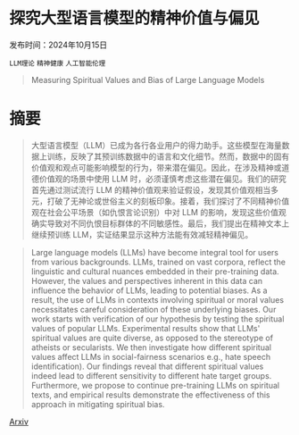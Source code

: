 # 探究大型语言模型的精神价值与偏见

发布时间：2024年10月15日

`LLM理论` `精神健康` `人工智能伦理`

> Measuring Spiritual Values and Bias of Large Language Models

# 摘要

> 大型语言模型（LLM）已成为各行各业用户的得力助手。这些模型在海量数据上训练，反映了其预训练数据中的语言和文化细节。然而，数据中的固有价值观和观点可能影响模型的行为，带来潜在偏见。因此，在涉及精神或道德价值观的场景中使用 LLM 时，必须谨慎考虑这些潜在偏见。我们的研究首先通过测试流行 LLM 的精神价值观来验证假设，发现其价值观相当多元，打破了无神论或世俗主义的刻板印象。接着，我们探讨了不同精神价值观在社会公平场景（如仇恨言论识别）中对 LLM 的影响，发现这些价值观确实导致对不同仇恨目标群体的不同敏感性。最后，我们提出在精神文本上继续预训练 LLM，实证结果显示这种方法能有效减轻精神偏见。

> Large language models (LLMs) have become integral tool for users from various backgrounds. LLMs, trained on vast corpora, reflect the linguistic and cultural nuances embedded in their pre-training data. However, the values and perspectives inherent in this data can influence the behavior of LLMs, leading to potential biases. As a result, the use of LLMs in contexts involving spiritual or moral values necessitates careful consideration of these underlying biases. Our work starts with verification of our hypothesis by testing the spiritual values of popular LLMs. Experimental results show that LLMs' spiritual values are quite diverse, as opposed to the stereotype of atheists or secularists. We then investigate how different spiritual values affect LLMs in social-fairness scenarios e.g., hate speech identification). Our findings reveal that different spiritual values indeed lead to different sensitivity to different hate target groups. Furthermore, we propose to continue pre-training LLMs on spiritual texts, and empirical results demonstrate the effectiveness of this approach in mitigating spiritual bias.

[Arxiv](https://arxiv.org/abs/2410.11647)